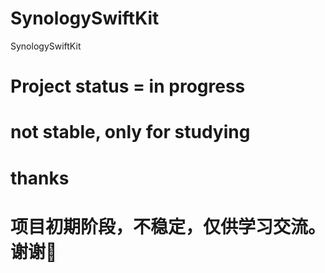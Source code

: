 # SynologySwiftKit
SynologySwiftKit


# Project status = in progress

# not stable, only for studying

# thanks

# 项目初期阶段，不稳定，仅供学习交流。谢谢🙏
